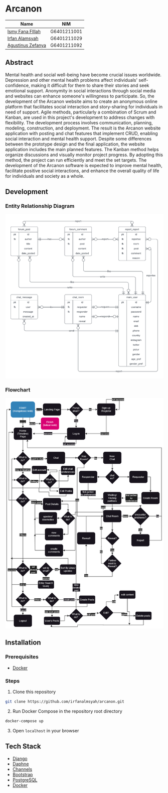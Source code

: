 # Arcanon

|Name|NIM|
|--|--|
|[Ismy Fana FIllah](https://github.com/ismyfanafillah173)|G6401211001 |
|[Irfan Alamsyah](https://github.com/irfanalmsyah)|G6401211029|
|[Agustinus Zefanya](https://github.com/catashX)|G6401211092|

## Abstract
Mental health and social well-being have become crucial issues worldwide. Depression and other mental health problems affect individuals' self-confidence, making it difficult for them to share their stories and seek emotional support. Anonymity in social interactions through social media and websites can enhance someone's willingness to participate. So, the development of the Arcanon website aims to create an anonymous online platform that facilitates social interaction and story-sharing for individuals in need of support. Agile methods, particularly a combination of Scrum and Kanban, are used in this project's development to address changes with flexibility. The development process involves communication, planning, modeling, construction, and deployment. The result is the Arcanon website application with posting and chat features that implement CRUD, enabling social interaction and mental health support. Despite some differences between the prototype design and the final application, the website application includes the main planned features. The Kanban method helps organize discussions and visually monitor project progress. By adopting this method, the project can run efficiently and meet the set targets. The development of the Arcanon software is expected to improve mental health, facilitate positive social interactions, and enhance the overall quality of life for individuals and society as a whole.

## Development
### Entity Relationship Diagram
![ERD](img/erd.png)

### Flowchart
![Flow Chart](img/flowchart.png)

## Installation
### Prerequisites
- [Docker](https://docs.docker.com/get-docker/)

### Steps
1. Clone this repository
```bash
git clone https://github.com/irfanalmsyah/arcanon.git
```
2. Run Docker Compose in the repository root directory
```bash
docker-compose up
```
3. Open `localhost` in your browser

## Tech Stack
- [Django](https://www.djangoproject.com/)
- [Daphne](https://github.com/django/daphne)
- [Channels](https://channels.readthedocs.io/)
- [Bootstrap](https://getbootstrap.com/)
- [PostgreSQL](https://www.postgresql.org/)
- [Docker](https://www.docker.com/)
